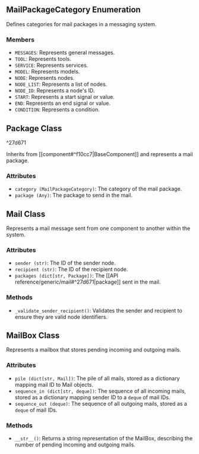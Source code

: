 ## MailPackageCategory Enumeration

Defines categories for mail packages in a messaging system.

### Members
- `MESSAGES`: Represents general messages.
- `TOOL`: Represents tools.
- `SERVICE`: Represents services.
- `MODEL`: Represents models.
- `NODE`: Represents nodes.
- `NODE_LIST`: Represents a list of nodes.
- `NODE_ID`: Represents a node's ID.
- `START`: Represents a start signal or value.
- `END`: Represents an end signal or value.
- `CONDITION`: Represents a condition.

## Package Class

^27d671

Inherits from [[component#^f10cc7|BaseComponent]] and represents a mail package.

### Attributes
- `category (MailPackageCategory)`: The category of the mail package.
- `package (Any)`: The package to send in the mail.

## Mail Class

Represents a mail message sent from one component to another within the system.

### Attributes
- `sender (str)`: The ID of the sender node.
- `recipient (str)`: The ID of the recipient node.
- `packages (dict[str, Package])`: The [[API reference/generic/mail#^27d671|package]] sent in the mail.

### Methods
- `_validate_sender_recipient()`: Validates the sender and recipient to ensure they are valid node identifiers.

## MailBox Class

Represents a mailbox that stores pending incoming and outgoing mails.

### Attributes
- `pile (dict[str, Mail])`: The pile of all mails, stored as a dictionary mapping mail ID to Mail objects.
- `sequence_in (dict[str, deque])`: The sequence of all incoming mails, stored as a dictionary mapping sender ID to a `deque` of mail IDs.
- `sequence_out (deque)`: The sequence of all outgoing mails, stored as a `deque` of mail IDs.

### Methods
- `__str__()`: Returns a string representation of the MailBox, describing the number of pending incoming and outgoing mails.
